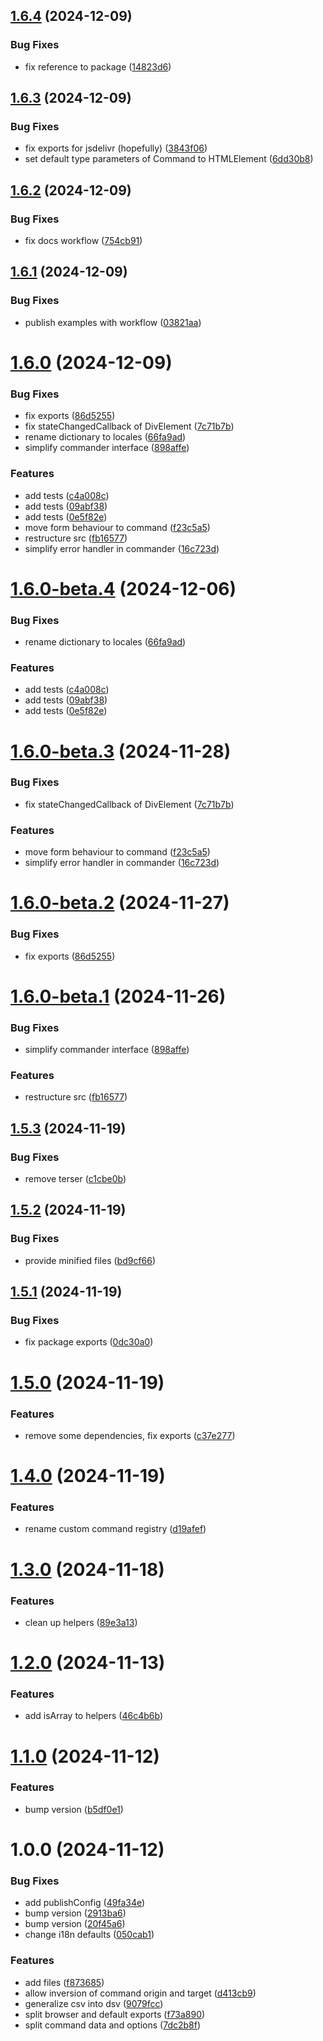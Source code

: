 ## [1.6.4](https://github.com/genericmedia24/lib/compare/v1.6.3...v1.6.4) (2024-12-09)


### Bug Fixes

* fix reference to package ([14823d6](https://github.com/genericmedia24/lib/commit/14823d611f15d07067ec0209b1c79d4181d10019))

## [1.6.3](https://github.com/genericmedia24/lib/compare/v1.6.2...v1.6.3) (2024-12-09)


### Bug Fixes

* fix exports for jsdelivr (hopefully) ([3843f06](https://github.com/genericmedia24/lib/commit/3843f06fdc5bec9f32164b339883fe6b3181892b))
* set default type parameters of Command to HTMLElement ([6dd30b8](https://github.com/genericmedia24/lib/commit/6dd30b8999a20236f9d9d2e110a743a624165b0e))

## [1.6.2](https://github.com/genericmedia24/lib/compare/v1.6.1...v1.6.2) (2024-12-09)


### Bug Fixes

* fix docs workflow ([754cb91](https://github.com/genericmedia24/lib/commit/754cb91dc086913824edb6be4376f264421c251f))

## [1.6.1](https://github.com/genericmedia24/lib/compare/v1.6.0...v1.6.1) (2024-12-09)


### Bug Fixes

* publish examples with workflow ([03821aa](https://github.com/genericmedia24/lib/commit/03821aa6561d9d34f29f7cda07978f2c7e96c274))

# [1.6.0](https://github.com/genericmedia24/lib/compare/v1.5.3...v1.6.0) (2024-12-09)


### Bug Fixes

* fix exports ([86d5255](https://github.com/genericmedia24/lib/commit/86d52553e00d6cc439f3cf1605f113a0568dc513))
* fix stateChangedCallback of DivElement ([7c71b7b](https://github.com/genericmedia24/lib/commit/7c71b7bbdd54eb3fec3505ed86117a21395ca9aa))
* rename dictionary to locales ([66fa9ad](https://github.com/genericmedia24/lib/commit/66fa9adaad344613aa852af38a172d297a6a2f94))
* simplify commander interface ([898affe](https://github.com/genericmedia24/lib/commit/898affe1448c509a9df0746b3453b9cd9e5400bd))


### Features

* add tests ([c4a008c](https://github.com/genericmedia24/lib/commit/c4a008c088ac26585b67bc9b37df1c3136a6eac3))
* add tests ([09abf38](https://github.com/genericmedia24/lib/commit/09abf385a8ed5d368fd653fb8f6be335f58973ea))
* add tests ([0e5f82e](https://github.com/genericmedia24/lib/commit/0e5f82e5efa8c532757a846f0f02605a95f32f92))
* move form behaviour to command ([f23c5a5](https://github.com/genericmedia24/lib/commit/f23c5a5cbd51b3179a1c1c05843a745b400777ad))
* restructure src ([fb16577](https://github.com/genericmedia24/lib/commit/fb165771a5e12b59be68533ff221886554bce347))
* simplify error handler in commander ([16c723d](https://github.com/genericmedia24/lib/commit/16c723d84ed643584ac986e5bbeaac9da3e10447))

# [1.6.0-beta.4](https://github.com/genericmedia24/lib/compare/v1.6.0-beta.3...v1.6.0-beta.4) (2024-12-06)


### Bug Fixes

* rename dictionary to locales ([66fa9ad](https://github.com/genericmedia24/lib/commit/66fa9adaad344613aa852af38a172d297a6a2f94))


### Features

* add tests ([c4a008c](https://github.com/genericmedia24/lib/commit/c4a008c088ac26585b67bc9b37df1c3136a6eac3))
* add tests ([09abf38](https://github.com/genericmedia24/lib/commit/09abf385a8ed5d368fd653fb8f6be335f58973ea))
* add tests ([0e5f82e](https://github.com/genericmedia24/lib/commit/0e5f82e5efa8c532757a846f0f02605a95f32f92))

# [1.6.0-beta.3](https://github.com/genericmedia24/lib/compare/v1.6.0-beta.2...v1.6.0-beta.3) (2024-11-28)


### Bug Fixes

* fix stateChangedCallback of DivElement ([7c71b7b](https://github.com/genericmedia24/lib/commit/7c71b7bbdd54eb3fec3505ed86117a21395ca9aa))


### Features

* move form behaviour to command ([f23c5a5](https://github.com/genericmedia24/lib/commit/f23c5a5cbd51b3179a1c1c05843a745b400777ad))
* simplify error handler in commander ([16c723d](https://github.com/genericmedia24/lib/commit/16c723d84ed643584ac986e5bbeaac9da3e10447))

# [1.6.0-beta.2](https://github.com/genericmedia24/lib/compare/v1.6.0-beta.1...v1.6.0-beta.2) (2024-11-27)


### Bug Fixes

* fix exports ([86d5255](https://github.com/genericmedia24/lib/commit/86d52553e00d6cc439f3cf1605f113a0568dc513))

# [1.6.0-beta.1](https://github.com/genericmedia24/lib/compare/v1.5.3...v1.6.0-beta.1) (2024-11-26)


### Bug Fixes

* simplify commander interface ([898affe](https://github.com/genericmedia24/lib/commit/898affe1448c509a9df0746b3453b9cd9e5400bd))


### Features

* restructure src ([fb16577](https://github.com/genericmedia24/lib/commit/fb165771a5e12b59be68533ff221886554bce347))

## [1.5.3](https://github.com/genericmedia24/lib/compare/v1.5.2...v1.5.3) (2024-11-19)


### Bug Fixes

* remove terser ([c1cbe0b](https://github.com/genericmedia24/lib/commit/c1cbe0b6ce904cf0c4654c72e3e474197f1eecfa))

## [1.5.2](https://github.com/genericmedia24/lib/compare/v1.5.1...v1.5.2) (2024-11-19)


### Bug Fixes

* provide minified files ([bd9cf66](https://github.com/genericmedia24/lib/commit/bd9cf66a83076200dcd19778df067e8701a05d4d))

## [1.5.1](https://github.com/genericmedia24/lib/compare/v1.5.0...v1.5.1) (2024-11-19)


### Bug Fixes

* fix package exports ([0dc30a0](https://github.com/genericmedia24/lib/commit/0dc30a06544fb412fb8cec621a29081f3c90ac20))

# [1.5.0](https://github.com/genericmedia24/lib/compare/v1.4.0...v1.5.0) (2024-11-19)


### Features

* remove some dependencies, fix exports ([c37e277](https://github.com/genericmedia24/lib/commit/c37e277f2b2e26edea84659ea3afb675964f0e27))

# [1.4.0](https://github.com/genericmedia24/lib/compare/v1.3.0...v1.4.0) (2024-11-19)


### Features

* rename custom command registry ([d19afef](https://github.com/genericmedia24/lib/commit/d19afefd952ee6b6ecc597ddc6963ab6c35fbc75))

# [1.3.0](https://github.com/genericmedia24/lib/compare/v1.2.0...v1.3.0) (2024-11-18)


### Features

* clean up helpers ([89e3a13](https://github.com/genericmedia24/lib/commit/89e3a1365813a1e87c5be452aa4720ba49a6a13d))

# [1.2.0](https://github.com/genericmedia24/lib/compare/v1.1.0...v1.2.0) (2024-11-13)


### Features

* add isArray to helpers ([46c4b6b](https://github.com/genericmedia24/lib/commit/46c4b6b64d25c6db988b09f32959708a520f08e1))

# [1.1.0](https://github.com/genericmedia24/lib/compare/v1.0.0...v1.1.0) (2024-11-12)


### Features

* bump version ([b5df0e1](https://github.com/genericmedia24/lib/commit/b5df0e1cf883a1deff474486424b41fe0307868f))

# 1.0.0 (2024-11-12)


### Bug Fixes

* add publishConfig ([49fa34e](https://github.com/genericmedia24/lib/commit/49fa34e7ac67e3720c4f8738744916e6eb082b1c))
* bump version ([2913ba6](https://github.com/genericmedia24/lib/commit/2913ba65b8d65c8743c624da2a36ee08c22dfb7e))
* bump version ([20f45a6](https://github.com/genericmedia24/lib/commit/20f45a64f8cb605fd3451037c97c6a53e890e8d4))
* change i18n defaults ([050cab1](https://github.com/genericmedia24/lib/commit/050cab1e4997bc1740b5d9e5eb4bac8d7e7cad01))


### Features

* add files ([f873685](https://github.com/genericmedia24/lib/commit/f873685cf89fb9a59231deea5e5d296309ec60cf))
* allow inversion of command origin and target ([d413cb9](https://github.com/genericmedia24/lib/commit/d413cb95251905a1be46a2626cf188796a14a55e))
* generalize csv into dsv ([9079fcc](https://github.com/genericmedia24/lib/commit/9079fcc9282419bb48494f653ce6f692d6fe0b2d))
* split browser and default exports ([f73a890](https://github.com/genericmedia24/lib/commit/f73a8906e7aa89c1679ca068760db2bac0782a28))
* split command data and options ([7dc2b8f](https://github.com/genericmedia24/lib/commit/7dc2b8f367b664f2fc285d895165030f9819640b))
